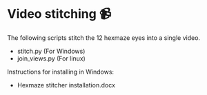 
# Video stitching :video_camera:

The following scripts stitch the 12 hexmaze eyes into a single video.

- stitch.py  (For Windows)
- join_views.py  (For linux)

Instructions for installing in Windows:

- Hexmaze stitcher installation.docx
